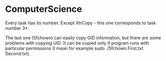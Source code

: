 # ComputerScience

Every task has its number. Except XtrCopy - this one corresponds to task number 3*.

The last one (5fchown) can easily copy GID information, but there are some problems with copying UID. It can be copied only if program runs with
particular permissions (I mean for example  sudo ./5fchown First.txt Second.txt).
